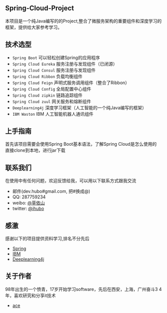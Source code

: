 ## Spring-Cloud-Project

本项目是一个纯Java编写的的Project,整合了微服务架构的重要组件和深度学习的框架，提供给大家参考学习。

## 技术选型

* `Spring Boot` 可以轻松创建Spring的应用程序
* `Spring Cloud Eureka` 服务注册与发现组件（已闭源）
* `Spring Cloud Consul` 服务注册与发现组件
* `Spring Cloud Ribbon` 负载均衡组件
* `Spring Cloud Feign` 声明式服务调用组件（整合了Ribbon）
* `Spring Cloud Config` 全局配置中心组件
* `Spring Cloud zipkin` 链路追踪组件
* `Spring Cloud zuul` 网关服务和熔断组件
* `Deeplearning4j` 深度学习框架（人工智能的一个纯Java编写的框架）
* `IBM Waston` IBM 人工智能机器人通讯组件

## 上手指南
首先该项目需要会使用Spring Boot基本语法，了解Spring Cloud是怎么使用的<br>
直接clone到本地，进行jar下载

## 联系我们
在使用中有任何问题，欢迎反馈给我，可以用以下联系方式跟我交流

* 邮件(dev.hubo#gmail.com, 把#换成@)
* QQ: 287759234
* weibo: [@草依山](http://weibo.com/ihubo)
* twitter: [@ihubo](http://twitter.com/ihubo)

## 感激
感谢以下的项目提供资料学习,排名不分先后

* [Spring](https://spring.io/) 
* [IBM](https://www.ibm.com/)
* [Deeplearning4j](https://deeplearning4j.org/)

## 关于作者

98年出生的一个愤青，17岁开始学习software，先后在西安，上海，广州奋斗3 4年，喜欢研究和分享it技术

* [ace](http://ace.ajax.org/)
